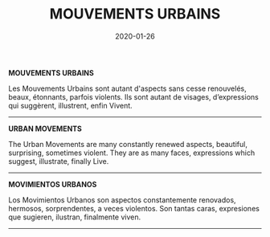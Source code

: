 ﻿---
layout: "gallery.njk"
date: "2020-01-26"
title: "MOUVEMENTS URBAINS"
description: ""
cover : ""
image_scaling: "130" #en pixel, la taille verticale minimum des images presentes dans la gallery
products:
#   les images produits son dans le dossier "products"
#   - image: nom_de_l_image.jpg
#     link: https://www.pcagallery.com/example
---
**MOUVEMENTS URBAINS**

Les Mouvements Urbains sont autant d'aspects sans cesse renouvelés, beaux, étonnants, parfois violents. Ils sont autant de visages, d’expressions qui suggèrent, illustrent, enfin Vivent.

--------

**URBAN MOVEMENTS**

The Urban Movements are many constantly renewed aspects, beautiful, surprising, sometimes violent. They are as many faces, expressions which suggest, illustrate, finally Live.

--------

**MOVIMIENTOS URBANOS**

Los Movimientos Urbanos son aspectos constantemente renovados, hermosos, sorprendentes, a veces violentos. Son tantas caras, expresiones que sugieren, ilustran, finalmente viven.

--------

